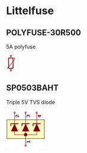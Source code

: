 # Littelfuse

## POLYFUSE-30R500
5A polyfuse

![POLYFUSE-30R500__1__1](images/Littelfuse__POLYFUSE-30R500__1__1.png?raw=true) 

## SP0503BAHT
Triple 5V TVS diode

![SP0503BAHT__1__1](images/Littelfuse__SP0503BAHT__1__1.png?raw=true) 

